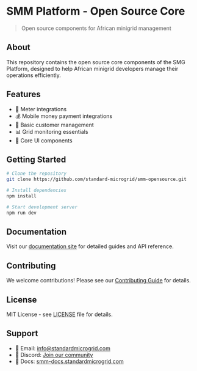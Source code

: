 # SMM Platform - Open Source Core

> Open source components for African minigrid management

## About

This repository contains the open source core components of the SMG Platform, designed to help African minigrid developers manage their operations efficiently.

## Features

- 🔌 Meter integrations
- 💰 Mobile money payment integrations
- 👥 Basic customer management
- 📊 Grid monitoring essentials
- 🎨 Core UI components

## Getting Started

```bash
# Clone the repository
git clone https://github.com/standard-microgrid/smm-opensource.git

# Install dependencies
npm install

# Start development server
npm run dev
```

## Documentation

Visit our [documentation site](https://smm-docs.standardmicrogrid.com) for detailed guides and API reference.

## Contributing

We welcome contributions! Please see our [Contributing Guide](CONTRIBUTING.md) for details.

## License

MIT License - see [LICENSE](LICENSE) file for details.

## Support

- 📧 Email: info@standardmicrogrid.com
- 💬 Discord: [Join our community](https://discord.gg/smm-platform)
- 📖 Docs: [smm-docs.standardmicrogrid.com](https://smm-docs.standardmicrogrid.com)
